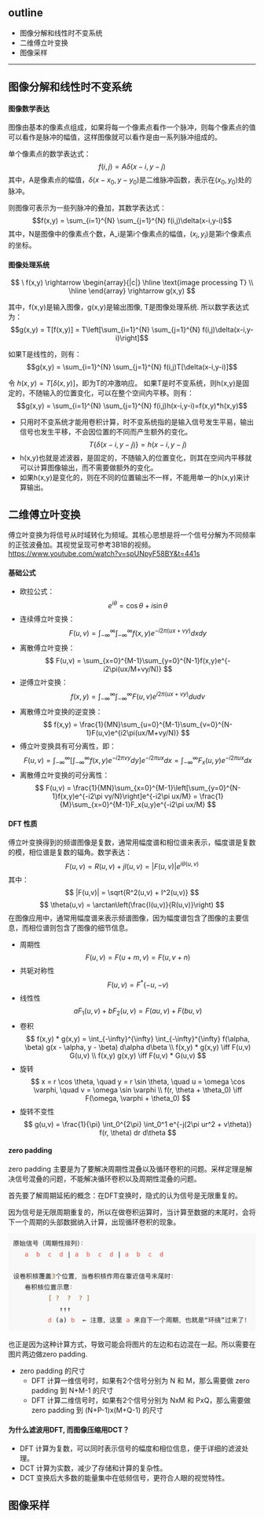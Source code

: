 ## outline
- 图像分解和线性时不变系统
- 二维傅立叶变换
- 图像采样
  
___

## 图像分解和线性时不变系统

#### 图像数学表达
图像由基本的像素点组成，如果将每一个像素点看作一个脉冲，则每个像素点的值可以看作是脉冲的幅值，这样图像就可以看作是由一系列脉冲组成的。

单个像素点的数学表达式：
$$f(i,j) = A\delta(x-i,y-j)$$
其中，A是像素点的幅值，$\delta(x-x_0,y-y_0)$是二维脉冲函数，表示在$(x_0,y_0)$处的脉冲。

则图像可表示为一些列脉冲的叠加，其数学表达式：
$$f(x,y) = \sum_{i=1}^{N} \sum_{j=1}^{N} f(i,j)\delta(x-i,y-i)$$
其中，N是图像中的像素点个数，A_i是第i个像素点的幅值，$(x_i,y_i)$是第i个像素点的坐标。

#### 图像处理系统
$$
\ f(x,y) \rightarrow \begin{array}{|c|}
\hline
\text{image processing T} \\
\hline
\end{array} \rightarrow g(x,y)
$$

其中，f(x,y)是输入图像，g(x,y)是输出图像, T是图像处理系统.
所以数学表达式为：
$$g(x,y) = T[f(x,y)] = T\left[\sum_{i=1}^{N} \sum_{j=1}^{N} f(i,j)\delta(x-i,y-i)\right]$$

如果T是线性的，则有：
$$g(x,y) = \sum_{i=1}^{N} \sum_{j=1}^{N} f(i,j)T[\delta(x-i,y-i)]$$

令 $h(x,y) = T[\delta(x,y)]$，即为T的冲激响应。
如果T是时不变系统，则h(x,y)是固定的，不随输入的位置变化，可以在整个空间内平移。则有：
$$g(x,y) = \sum_{i=1}^{N} \sum_{j=1}^{N} f(i,j)h(x-i,y-i)=f(x,y)*h(x,y)$$

- 只用时不变系统才能用卷积计算，时不变系统指的是输入信号发生平易，输出信号也发生平移，不会因位置的不同而产生额外的变化。
$$ T \{\delta(x-i,y-j)\} = h(x-i,y-j) $$
- h(x,y)也就是滤波器，是固定的，不随输入的位置变化，则其在空间内平移就可以计算图像输出，而不需要做额外的变化。
- 如果h(x,y)是变化的，则在不同的位置输出不一样，不能用单一的h(x,y)来计算输出。

## 二维傅立叶变换
傅立叶变换为将信号从时域转化为频域。其核心思想是将一个信号分解为不同频率的正弦波叠加。其视觉呈现可参考3B1B的视频。
https://www.youtube.com/watch?v=spUNpyF58BY&t=441s

#### 基础公式
- 欧拉公式：$$ e^{i\theta} = \cos\theta + i\sin\theta $$
- 连续傅立叶变换：$$ F(u,v) = \int_{-\infty}^{\infty}\int_{-\infty}^{\infty}f(x,y)e^{-i2\pi(ux+vy)}dxdy $$
- 离散傅立叶变换：$$ F(u,v) = \sum_{x=0}^{M-1}\sum_{y=0}^{N-1}f(x,y)e^{-i2\pi(ux/M+vy/N)} $$
- 逆傅立叶变换：$$ f(x,y) = \int_{-\infty}^{\infty}\int_{-\infty}^{\infty}F(u,v)e^{i2\pi(ux+vy)}dudv $$
- 离散傅立叶变换的逆变换：$$ f(x,y) = \frac{1}{MN}\sum_{u=0}^{M-1}\sum_{v=0}^{N-1}F(u,v)e^{i2\pi(ux/M+vy/N)} $$
- 傅立叶变换具有可分离性，即：$$ F(u,v) = \int_{-\infty}^{\infty}\left[\int_{-\infty}^{\infty}f(x,y)e^{-i2\pi vy}dy\right]e^{-i2\pi ux}dx = \int_{-\infty}^{\infty}F_x(u,y)e^{-i2\pi ux}dx $$
- 离散傅立叶变换的可分离性：$$ F(u,v) = \frac{1}{MN}\sum_{x=0}^{M-1}\left[\sum_{y=0}^{N-1}f(x,y)e^{-i2\pi vy/N}\right]e^{-i2\pi ux/M} = \frac{1}{M}\sum_{x=0}^{M-1}F_x(u,y)e^{-i2\pi ux/M} $$

#### DFT 性质
傅立叶变换得到的频谱图像是复数，通常用幅度谱和相位谱来表示，幅度谱是复数的模，相位谱是复数的辐角。数学表达：$$ F(u,v) = R(u,v) + jI(u,v)= |F(u,v)|e^{i\theta(u,v)} $$
其中：$$ |F(u,v)| = \sqrt{R^2(u,v) + I^2(u,v)} $$$$ \theta(u,v) = \arctan\left(\frac{I(u,v)}{R(u,v)}\right) $$
在图像应用中，通常用幅度谱来表示频谱图像，因为幅度谱包含了图像的主要信息，而相位谱则包含了图像的细节信息。

- 周期性 $$ F(u,v) = F(u+m,v) = F(u,v+n) $$
- 共轭对称性 $$ F(u,v) = F^*(-u,-v) $$
- 线性性 $$ aF_1(u,v) + bF_2(u,v) = F(au,v) + F(bu,v) $$
- 卷积 $$
f(x,y) * g(x,y) = \int_{-\infty}^{\infty} \int_{-\infty}^{\infty} f(\alpha, \beta) g(x - \alpha, y - \beta) d\alpha d\beta \\
f(x,y) * g(x,y) \iff F(u,v) G(u,v) \\
f(x,y) g(x,y) \iff F(u,v) * G(u,v) $$
- 旋转
$$
x = r \cos \theta, \quad y = r \sin \theta, \quad u = \omega \cos \varphi, \quad v = \omega \sin \varphi \\
f(r, \theta + \theta_0) \iff F(\omega, \varphi + \theta_0)
$$
- 旋转不变性 
$$
g(u,v) = \frac{1}{\pi} \int_0^{2\pi} \int_0^1 e^{-j(2\pi ur^2 + v\theta)} f(r, \theta) dr d\theta
$$

#### zero padding
zero padding 主要是为了要解决周期性混叠以及循环卷积的问题。采样定理是解决信号混叠的问题，不能解决循环卷积以及周期性混叠的问题。

首先要了解周期延拓的概念：在DFT变换时，隐式的认为信号是无限重复的。

因为信号是无限周期重复的，所以在做卷积运算时，当计算至数据的末尾时，会将下一个周期的头部数据纳入计算，出现循环卷积的现象。

![alt text](image/循环卷积.png)

也正是因为这种计算方式，导致可能会将图片的左边和右边混在一起。所以需要在图片两边做zero padding.

- zero padding 的尺寸
  - DFT 计算一维信号时，如果有2个信号分别为 N 和 M，那么需要做 zero padding 到 N+M-1 的尺寸
  - DFT 计算二维信号时，如果有2个信号分别为 NxM 和 PxQ，那么需要做 zero padding 到 (N+P-1)x(M+Q-1) 的尺寸


#### 为什么滤波用DFT, 而图像压缩用DCT？
- DFT 计算为复数，可以同时表示信号的幅度和相位信息，便于详细的滤波处理。
- DCT 计算为实数，减少了存储和计算的复杂性。
- DCT 变换后大多数的能量集中在低频信号，更符合人眼的视觉特性。

## 图像采样